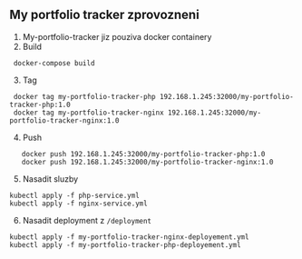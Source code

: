 My portfolio tracker zprovozneni
-----

1. My-portfolio-tracker jiz pouziva docker containery
2. Build
```shell
 docker-compose build
``` 
3. Tag
```shell
 docker tag my-portfolio-tracker-php 192.168.1.245:32000/my-portfolio-tracker-php:1.0
 docker tag my-portfolio-tracker-nginx 192.168.1.245:32000/my-portfolio-tracker-nginx:1.0
```

4. Push
```shell
   docker push 192.168.1.245:32000/my-portfolio-tracker-php:1.0
   docker push 192.168.1.245:32000/my-portfolio-tracker-nginx:1.0   
```

5. Nasadit sluzby
```shell
kubectl apply -f php-service.yml
kubectl apply -f nginx-service.yml
```

6. Nasadit deployment z `/deployment`
```shell
kubectl apply -f my-portfolio-tracker-nginx-deployement.yml
kubectl apply -f my-portfolio-tracker-php-deployement.yml
```
